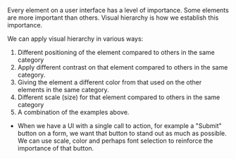 Every element on a user interface has a level of importance. Some elements are more important than others. Visual hierarchy is how we establish this importance.

We can apply visual hierarchy in various ways:
1. Different positioning of the element compared to others in the same category
2. Apply different contrast on that element compared to others in the same category.
3. Giving the element a different color from that used on the other elements in the same category.
4. Different scale (size) for that element compared to others in the same category
5. A combination of the examples above.

* When we have a UI with a single call to action, for example a "Submit" button on a form, we want that button to stand out as much as possible. We can use scale, color and perhaps font selection to reinforce the importance of that button.